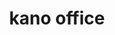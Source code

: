 ---
title:            kano office
name:             KANO OFFICE
acronym:          KO
address:          Room 607/608 6th Floor, Federal Secretariat Complex, No. 1 Murtala Mohammed Way, Kano
contact:          080-6077-4766
email:            kano@cpc.gov.ng
officer:          Hasan A. Hasan
---